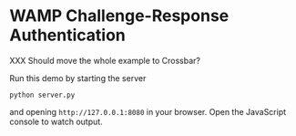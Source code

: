 # WAMP Challenge-Response Authentication

XXX Should move the whole example to Crossbar?

Run this demo by starting the server

	python server.py

and opening `http://127.0.0.1:8080` in your browser. Open the JavaScript console to watch output.
